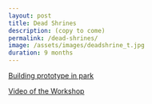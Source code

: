 ```yaml
---
layout: post
title: Dead Shrines
description: (copy to come)
permalink: /dead-shrines/
image: /assets/images/deadshrine_t.jpg
duration: 9 months
---
```






[Building prototype in park](https://www.instagram.com/p/Bngze-JBxxz/)


[Video of the Workshop](https://www.instagram.com/p/Byfe0_sl0-y/)

